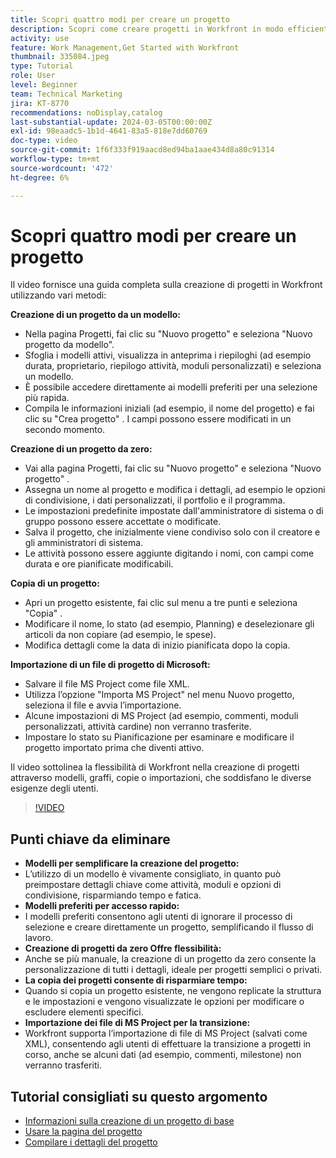 ```yaml
---
title: Scopri quattro modi per creare un progetto
description: Scopri come creare progetti in Workfront in modo efficiente utilizzando i modelli, partendo da zero, copiando progetti esistenti o importando file di progetto Microsoft, in base alle esigenze di diversi utenti.
activity: use
feature: Work Management,Get Started with Workfront
thumbnail: 335084.jpeg
type: Tutorial
role: User
level: Beginner
team: Technical Marketing
jira: KT-8770
recommendations: noDisplay,catalog
last-substantial-update: 2024-03-05T00:00:00Z
exl-id: 98eaadc5-1b1d-4641-83a5-818e7dd60769
doc-type: video
source-git-commit: 1f6f333f919aacd8ed94ba1aae434d8a80c91314
workflow-type: tm+mt
source-wordcount: '472'
ht-degree: 6%

---
```


# Scopri quattro modi per creare un progetto

Il video fornisce una guida completa sulla creazione di progetti in Workfront utilizzando vari metodi:

**Creazione di un progetto da un modello:**

* Nella pagina Progetti, fai clic su &quot;Nuovo progetto&quot; e seleziona &quot;Nuovo progetto da modello&quot;. &#x200B;
* Sfoglia i modelli attivi, visualizza in anteprima i riepiloghi (ad esempio durata, proprietario, riepilogo attività, moduli personalizzati) e seleziona un modello. &#x200B;
* È possibile accedere direttamente ai modelli preferiti per una selezione più rapida. &#x200B;
* Compila le informazioni iniziali (ad esempio, il nome del progetto) e fai clic su &quot;Crea progetto&quot; &#x200B;. I campi possono essere modificati in un secondo momento. &#x200B;

**Creazione di un progetto da zero:**

* Vai alla pagina Progetti, fai clic su &quot;Nuovo progetto&quot; e seleziona &quot;Nuovo progetto&quot; &#x200B;.
* Assegna un nome al progetto e modifica i dettagli, ad esempio le opzioni di condivisione, i dati personalizzati, il portfolio e il programma. &#x200B;
* Le impostazioni predefinite impostate dall&#39;amministratore di sistema o di gruppo possono essere accettate o modificate. &#x200B;
* Salva il progetto, che inizialmente viene condiviso solo con il creatore e gli amministratori di sistema. &#x200B;
* Le attività possono essere aggiunte digitando i nomi, con campi come durata e ore pianificate modificabili. &#x200B;

**Copia di un progetto:**

* Apri un progetto esistente, fai clic sul menu a tre punti e seleziona &quot;Copia&quot; &#x200B;.
* Modificare il nome, lo stato (ad esempio, Planning) e deselezionare gli articoli da non copiare (ad esempio, le spese). &#x200B;
* Modifica dettagli come la data di inizio pianificata dopo la copia. &#x200B;

**Importazione di un file di progetto di Microsoft:**

* Salvare il file MS Project come file XML. &#x200B;
* Utilizza l’opzione &quot;Importa MS Project&quot; nel menu Nuovo progetto, seleziona il file e avvia l’importazione. &#x200B;
* Alcune impostazioni di MS Project (ad esempio, commenti, moduli personalizzati, attività cardine) non verranno trasferite. &#x200B;
* Impostare lo stato su Pianificazione per esaminare e modificare il progetto importato prima che diventi attivo. &#x200B;


Il video sottolinea la flessibilità di Workfront nella creazione di progetti attraverso modelli, graffi, copie o importazioni, che soddisfano le diverse esigenze degli utenti. &#x200B;

>[!VIDEO](https://video.tv.adobe.com/v/335084/?quality=12&learn=on&enablevpops)

## Punti chiave da eliminare

* **Modelli per semplificare la creazione del progetto:**
* L’utilizzo di un modello è vivamente consigliato, in quanto può preimpostare dettagli chiave come attività, moduli e opzioni di condivisione, risparmiando tempo e fatica. &#x200B;
* **Modelli preferiti per accesso rapido:**
* I modelli preferiti consentono agli utenti di ignorare il processo di selezione e creare direttamente un progetto, semplificando il flusso di lavoro. &#x200B;
* **Creazione di progetti da zero Offre flessibilità:**
* Anche se più manuale, la creazione di un progetto da zero consente la personalizzazione di tutti i dettagli, ideale per progetti semplici o privati. &#x200B;
* **La copia dei progetti consente di risparmiare tempo:**
* Quando si copia un progetto esistente, ne vengono replicate la struttura e le impostazioni e vengono visualizzate le opzioni per modificare o escludere elementi specifici. &#x200B;
* **Importazione dei file di MS Project per la transizione:**
* Workfront supporta l’importazione di file di MS Project (salvati come XML), consentendo agli utenti di effettuare la transizione a progetti in corso, anche se alcuni dati (ad esempio, commenti, milestone) non verranno trasferiti. &#x200B;



## Tutorial consigliati su questo argomento

* [Informazioni sulla creazione di un progetto di base](/help/manage-work/projects/understand-basic-project-creation.md)
* [Usare la pagina del progetto](/help/manage-work/projects/navigate-the-project-page.md)
* [Compilare i dettagli del progetto](/help/manage-work/projects/fill-in-the-project-details.md)

